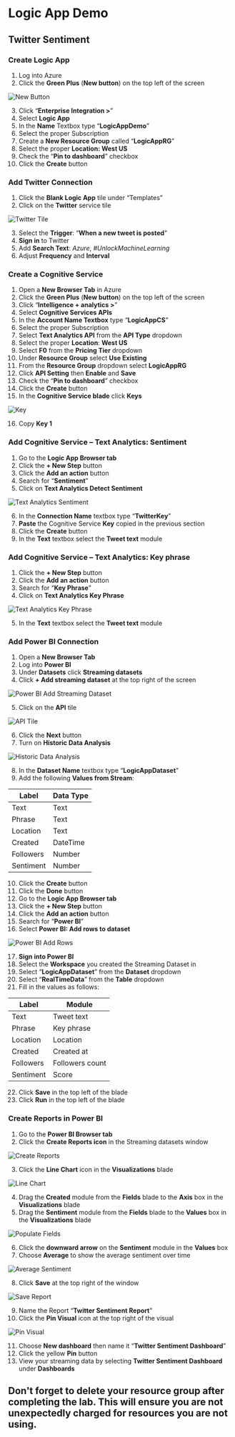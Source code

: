 # Logic App Demo
## Twitter Sentiment

### Create Logic App
1.  Log into Azure
2.  Click the **Green Plus** (**New button**) on the top left of the screen

![New Button](https://github.com/nwcadence/hol-azure-logicapp/blob/master/Twitter%20Sentiment/Images/1-2%20Click%20the%20Green%20Plus%20(New%20button)%20on%20the%20top%20left%20of%20the%20screen.png?raw=true)

3.	Click “**Enterprise Integration >**”
4.	Select **Logic App**
5.	In the **Name** Textbox type “**LogicAppDemo**”
6.	Select the proper Subscription
7.	Create a **New Resource Group** called “**LogicAppRG**”
8.	Select the proper **Location: West US**
9.	Check the “**Pin to dashboard**” checkbox
10.	Click the **Create** button

### Add Twitter Connection
1.	Click the **Blank Logic App** tile under “Templates”
2.	Click on the **Twitter** service tile

![Twitter Tile](https://github.com/nwcadence/hol-azure-logicapp/blob/master/Twitter%20Sentiment/Images/2-2%20Click%20on%20the%20Twitter%20service%20tile.png?raw=true)

3.	Select the **Trigger**: “**When a new tweet is posted**”
4.	**Sign in** to Twitter
5.	Add **Search Text**: *Azure*, *#UnlockMachineLearning*
6.	Adjust **Frequency** and **Interval**

### Create a Cognitive Service
1.	Open a **New Browser Tab** in Azure
2.	Click the **Green Plus** (**New button**) on the top left of the screen
3.	Click “**Intelligence + analytics >**”
4.	Select **Cognitive Services APIs**
5.	In the **Account Name Textbox** type “**LogicAppCS**”
6.	Select the proper Subscription
7.	Select **Text Analytics API** from the **API Type** dropdown
8.	Select the proper **Location**: **West US**
9.	Select **F0** from the **Pricing Tier** dropdown
10.	Under **Resource Group** select **Use Existing**
11.	From the **Resource Group** dropdown select **LogicAppRG**
12.	Click **API Setting** then **Enable** and **Save**
13.	Check the “**Pin to dashboard**” checkbox
14.	Click the **Create** button
15.	In the **Cognitive Service blade** click **Keys** 

![Key](https://github.com/nwcadence/hol-azure-logicapp/blob/master/Twitter%20Sentiment/Images/3-15%20In%20the%20Cognitive%20Service%20blade%20click%20Keys.png?raw=true)

16.	Copy **Key 1**

### Add Cognitive Service – Text Analytics: Sentiment
1.	Go to the **Logic App Browser tab**
2.	Click the **+ New Step** button
3.	Click the **Add an action** button
4.	Search for “**Sentiment**”
5.	Click on **Text Analytics Detect Sentiment**

![Text Analytics Sentiment](https://github.com/nwcadence/hol-azure-logicapp/blob/master/Twitter%20Sentiment/Images/4-5%20Click%20on%20Text%20Analytics%20Detect%20Sentiment.png?raw=true)

6.	In the **Connection Name** textbox type “**TwitterKey**”
7.	**Paste** the Cognitive Service **Key** copied in the previous section
8.	Click the **Create** button
9.	In the **Text** textbox select the **Tweet text** module

### Add Cognitive Service – Text Analytics: Key phrase
1.	Click the **+ New Step** button
2.	Click the **Add an action** button
3.	Search for “**Key Phrase**”
4.	Click on **Text Analytics Key Phrase**

![Text Analytics Key Phrase](https://github.com/nwcadence/hol-azure-logicapp/blob/master/Twitter%20Sentiment/Images/5-4%20Click%20on%20Text%20Analytics%20Key%20Phrase.png?raw=true)

5.	In the **Text** textbox select the **Tweet text** module

### Add Power BI Connection
1.	Open a **New Browser Tab**
2.	Log into **Power BI**
3.	Under **Datasets** click **Streaming datasets**
4.	Click **+ Add streaming dataset** at the top right of the screen


![Power BI Add Streaming Dataset](https://github.com/nwcadence/hol-azure-logicapp/blob/master/Twitter%20Sentiment/Images/6-4%20Click%20+%20Add%20streaming%20dataset%20at%20the%20top%20right%20of%20the%20screen.png?raw=true)

5.	Click on the **API** tile

![API Tile](https://github.com/nwcadence/hol-azure-logicapp/blob/master/Twitter%20Sentiment/Images/6-5%20Click%20on%20the%20API%20tile.png?raw=true)

6.	Click the **Next** button
7.	Turn on **Historic Data Analysis**

![Historic Data Analysis](https://github.com/nwcadence/hol-azure-logicapp/blob/master/Twitter%20Sentiment/Images/6-7%20Turn%20on%20Historic%20Data%20Analysis.png?raw=true)

8.	In the **Dataset Name** textbox type “**LogicAppDataset**”
9.	Add the following **Values from Stream**:

Label | Data Type
---- | ----
Text | Text
Phrase | Text
Location | Text
Created | DateTime
Followers | Number
Sentiment | Number

10.	Click the **Create** button
11.	Click the **Done** button
12.	Go to the **Logic App Browser tab**
13.	Click the **+ New Step** button
14.	Click the **Add an action** button
15.	Search for “**Power BI**”
16.	Select **Power BI: Add rows to dataset**

![Power BI Add Rows](https://github.com/nwcadence/hol-azure-logicapp/blob/master/Twitter%20Sentiment/Images/6-16%20Select%20Power%20BI%20Add%20rows%20to%20dataset.png?raw=true)

17.	**Sign into Power BI**
18.	Select the **Workspace** you created the Streaming Dataset in
19.	Select “**LogicAppDataset**” from the **Dataset** dropdown
20.	Select “**RealTimeData**” from the **Table** dropdown
21.	Fill in the values as follows:

Label | Module
---- | ----
Text | Tweet text
Phrase | Key phrase
Location | Location
Created | Created at
Followers | Followers count
Sentiment | Score

22.	Click **Save** in the top left of the blade
23.	Click **Run** in the top left of the blade

### Create Reports in Power BI
1.	Go to the **Power BI Browser tab**
2.	Click the **Create Reports icon** in the Streaming datasets window

![Create Reports](https://github.com/nwcadence/hol-azure-logicapp/blob/master/Twitter%20Sentiment/Images/7-2%20Click%20the%20Create%20Reports%20icon%20in%20the%20Streaming%20datasets%20window.png?raw=true)

3.	Click the **Line Chart** icon in the **Visualizations** blade

![Line Chart](https://github.com/nwcadence/hol-azure-logicapp/blob/master/Twitter%20Sentiment/Images/3%20Line%20Chart.png?raw=true)

4.	Drag the **Created** module from the **Fields** blade to the **Axis** box in the **Visualizations** blade
5.	Drag the **Sentiment** module from the **Fields** blade to the **Values** box in the **Visualizations** blade

![Populate Fields](https://github.com/nwcadence/hol-azure-logicapp/blob/master/Twitter%20Sentiment/Images/5%20Populate%20Fields.png?raw=true)

6.	Click the **downward arrow** on the **Sentiment** module in the **Values** box 
7.	Choose **Average** to show the average sentiment over time

![Average Sentiment](https://github.com/nwcadence/hol-azure-logicapp/blob/master/Twitter%20Sentiment/Images/7%20Average.png?raw=true)

8.	Click **Save** at the top right of the window

![Save Report](https://github.com/nwcadence/hol-azure-logicapp/blob/master/Twitter%20Sentiment/Images/7-3%20Create%20visuals%20then%20click%20Save%20in%20the%20top%20right%20of%20the%20window.png?raw=true)

9.	Name the Report “**Twitter Sentiment Report**”
10.	Click the **Pin Visual** icon at the top right of the visual

![Pin Visual](https://github.com/nwcadence/hol-azure-logicapp/blob/master/Twitter%20Sentiment/Images/10%20Pin%20Visual.png?raw=true)

11.	Choose **New dashboard** then name it “**Twitter Sentiment Dashboard**”
12.	Click the yellow **Pin** button
13.	View your streaming data by selecting **Twitter Sentiment Dashboard** under **Dashboards**

## Don't forget to delete your resource group after completing the lab. This will ensure you are not unexpectedly charged for resources you are not using. 
